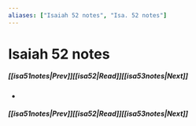 ```yaml
---
aliases: ["Isaiah 52 notes", "Isa. 52 notes"]
---
```

# Isaiah 52 notes
##### <span class=arrow-left></span>[[isa51notes|Prev]]<span class=navigation-separator></span>[[isa52|Read]]<span class=navigation-separator></span>[[isa53notes|Next]]<span class=arrow-right></span>
- 
##### <span class=arrow-left></span>[[isa51notes|Prev]]<span class=navigation-separator></span>[[isa52|Read]]<span class=navigation-separator></span>[[isa53notes|Next]]<span class=arrow-right></span>